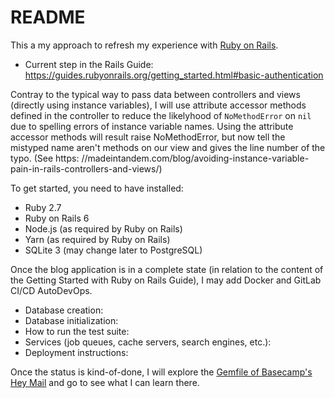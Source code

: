# README

This a my approach to refresh my experience with [Ruby on Rails](https://rubyonrails.org/).

* Current step in the Rails Guide: https://guides.rubyonrails.org/getting_started.html#basic-authentication

Contray to the typical way to pass data between controllers and views (directly using
instance variables), I will use attribute accessor methods defined in the controller to
reduce the likelyhood of `NoMethodError` on `nil` due to spelling errors of instance
variable names. Using the attribute accessor methods will result raise NoMethodError, but
now tell the mistyped name aren't methods on our view and gives the line number of the
typo. (See https: //madeintandem.com/blog/avoiding-instance-variable-pain-in-rails-controllers-and-views/)

To get started, you need to have installed:

* Ruby 2.7
* Ruby on Rails 6
* Node.js (as required by Ruby on Rails)
* Yarn (as required by Ruby on Rails)
* SQLite 3 (may change later to PostgreSQL)

Once the blog application is in a complete state (in relation to the content of the
Getting Started with Ruby on Rails Guide), I may add Docker and GitLab CI/CD AutoDevOps.

* Database creation:
* Database initialization:
* How to run the test suite:
* Services (job queues, cache servers, search engines, etc.):
* Deployment instructions:

Once the status is kind-of-done, I will explore the [Gemfile of Basecamp's Hey Mail](https://gist.github.com/dhh/782fb925b57450da28c1e15656779556) and go to see what I can learn there.
